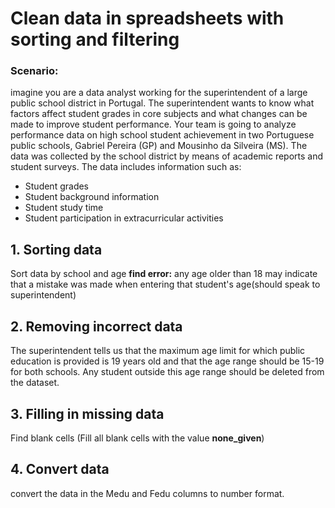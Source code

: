 # Clean data in spreadsheets with sorting and filtering

### Scenario:
imagine you are a data analyst working for the superintendent of a large public school district in Portugal. The superintendent wants to know what factors affect student grades in core subjects and what changes can be made to improve student performance. Your team is going to analyze performance data on high school student achievement in two Portuguese public schools, Gabriel Pereira (GP) and Mousinho da Silveira (MS). The data was collected by the school district by means of academic reports and student surveys. The data includes information such as:

- Student grades
- Student background information 
- Student study time
- Student participation in extracurricular activities

## 1. Sorting data
Sort data by school and age
**find error:** any age older than 18 may indicate that a mistake was made when entering that student's age(should speak to superintendent)

## 2. Removing incorrect data
The superintendent tells us that the maximum age limit for which public education is provided is 19 years old and that the age range should be 15-19 for both schools. Any student outside this age range should be deleted from the dataset. 

## 3. Filling in missing data
Find blank cells (Fill all blank cells with the value **none_given**)

## 4. Convert data
convert the data in the Medu and Fedu columns to number format.
